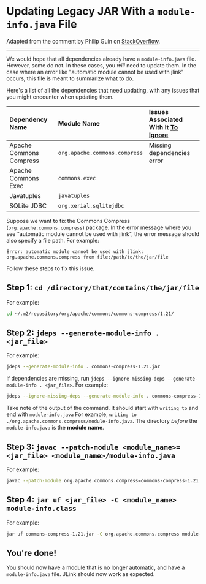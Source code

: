 # Updating Legacy JAR With a `module-info.java` File

Adapted from the comment by Philip Guin on [StackOverflow](https://stackoverflow.com/a/47222302).

---
We would hope that all dependencies already have a `module-info.java` file. However, some do not. In these cases, you
*will* need to update them. In the case where an error like "automatic module cannot be used with jlink" occurs, this
file is meant to summarize what to do.

Here's a list of all the dependencies that need updating, with any issues that you might encounter when updating them.

| Dependency Name         | Module Name                   | Issues Associated With It <u>To Ignore</u>      |
|:------------------------|:------------------------------|:------------------------------------------------|
| Apache Commons Compress | `org.apache.commons.compress` | Missing dependencies error                      |
| Apache Commons Exec     | `commons.exec`                |                                                 |
| Javatuples              | `javatuples`                  |                                                 |
| SQLite JDBC             | `org.xerial.sqlitejdbc`       |                                                 |

Suppose we want to fix the Commons Compress (`org.apache.commons.compress`) package.
In the error message where you see "automatic module cannot be used with jlink", the error message
should also specify a file path. For example:

```
Error: automatic module cannot be used with jlink: org.apache.commons.compress from file:/path/to/the/jar/file
```

Follow these steps to fix this issue.

## Step 1: `cd /directory/that/contains/the/jar/file`

For example:

```bash
cd ~/.m2/repository/org/apache/commons/commons-compress/1.21/
```

## Step 2: `jdeps --generate-module-info . <jar_file>`

For example:

```bash
jdeps --generate-module-info . commons-compress-1.21.jar
```

If dependencies are missing, run `jdeps --ignore-missing-deps --generate-module-info . <jar_file>`. For example:

```bash
jdeps --ignore-missing-deps --generate-module-info . commons-compress-1.21.jar
```

Take note of the output of the command. It should start with `writing to` and end with `module-info.java` For
example, `writing to ./org.apache.commons.compress/module-info.java`. The directory *before* the `module-info.java` is
the **module name**.

## Step 3: `javac --patch-module <module_name>=<jar_file> <module_name>/module-info.java`

For example:

```bash
javac --patch-module org.apache.commons.compress=commons-compress-1.21.jar org.apache.commons.compress/module-info.java
```

## Step 4: `jar uf <jar_file> -C <module_name> module-info.class`

For example:

```bash
jar uf commons-compress-1.21.jar -C org.apache.commons.compress module-info.class
```

## You're done!

You should now have a module that is no longer automatic, and have a `module-info.java` file. JLink should now work as
expected.
